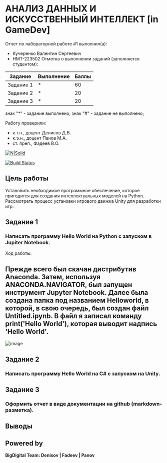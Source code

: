 # АНАЛИЗ ДАННЫХ И ИСКУССТВЕННЫЙ ИНТЕЛЛЕКТ [in GameDev]
Отчет по лабораторной работе #1 выполнил(а):
- Кучеренко Валентин Сергеевич
- НМТ-223502
Отметка о выполнении заданий (заполняется студентом):

| Задание | Выполнение | Баллы |
| ------ | ------ | ------ |
| Задание 1 | * | 60 |
| Задание 2 | * | 20 |
| Задание 3 | * | 20 |

знак "*" - задание выполнено; знак "#" - задание не выполнено;

Работу проверили:
- к.т.н., доцент Денисов Д.В.
- к.э.н., доцент Панов М.А.
- ст. преп., Фадеев В.О.

[![N|Solid](https://cldup.com/dTxpPi9lDf.thumb.png)](https://nodesource.com/products/nsolid)

[![Build Status](https://travis-ci.org/joemccann/dillinger.svg?branch=master)](https://travis-ci.org/joemccann/dillinger)

## Цель работы
Установить необходимое программное обеспечение, которое пригодится для создания интеллектуальных моделей на Python. Рассмотреть процесс установки игрового движка Unity для разработки игр.

## Задание 1
### Написать программу Hello World на Python с запуском в Jupiter Notebook.
Ход работы: 
## Прежде всего был скачан дистрибутив Anaconda. Затем, используя ANACONDA.NAVIGATOR, был запущен инструмент Jupyter Notebook. Далее была создана папка под названием Helloworld, в которой, в свою очередь, был создан файл Untitled.ipynb. В файл я записал команду print('Hello World'), которая выводит надпись 'Hello World'.

![image](https://github.com/inspirat94/DA-in-GameDev-lab1/assets/147831419/1ea28201-eccb-4ffb-aa4a-c0ad30db77aa)


## Задание 2
### Написать программу Hello World на C# с запуском на Unity.


## Задание 3
### Оформить отчет в виде документации на github (markdown-разметка).




## Выводы


## Powered by

**BigDigital Team: Denisov | Fadeev | Panov**

